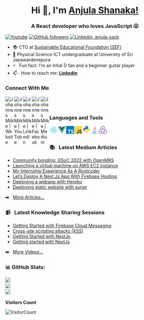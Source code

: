 <h1 align="center"> Hi 👋, I'm <a href="https://anjula.tech">Anjula Shanaka!</a></h1>
<h3 align="center">A React developer who loves JavaScript 😜</h3>

[![Youtube](https://img.shields.io/static/v1?label=AnjulaShanaka&message=Subscribe&logo=YouTube&color=FF0000&style=for-the-badge)][youtube]
[![GitHub followers](https://img.shields.io/github/followers/anjula-sack?logo=GitHub&style=for-the-badge)][github]
[![Linkedin: anjula-sack](https://img.shields.io/badge/-CONNECT-blue?style=for-the-badge&logo=Linkedin&link=https://www.linkedin.com/in/anjula-sack/)][linkedin]

- 📚 CTO at [Sustainable Educational Foundation (SEF)](https://sefglobal.org/)
- 🏫 Physical Science ICT undergraduate at University of Sri Jayawardenepura
- ⚡ &ensp;Fun fact: I'm an Intial D fan and a beginner guitar player 
- 📫 &ensp;How to reach me: [**Linkedin**][linkedin]

### Connect With Me

[<img align="left" alt="Johannes Milke | Website" width="28px" src="https://firebasestorage.googleapis.com/v0/b/web-johannesmilke.appspot.com/o/other%2Fsocial%2Fwebsite.png?alt=media" />][website]
[<img align="left" alt="Johannes Milke | YouTube" width="28px" src="https://firebasestorage.googleapis.com/v0/b/web-johannesmilke.appspot.com/o/other%2Fsocial%2Fyoutube.png?alt=media" />][youtube]
[<img align="left" alt="Johannes Milke | LinkedIn" width="28px" src="https://firebasestorage.googleapis.com/v0/b/web-johannesmilke.appspot.com/o/other%2Fsocial%2Flinkedin.png?alt=media" />][linkedin]
[<img align="left" alt="Johannes Milke | Facebook" width="28px" src="https://firebasestorage.googleapis.com/v0/b/web-johannesmilke.appspot.com/o/other%2Fsocial%2Ffacebook.png?alt=media" />][facebook]
[<img align="left" alt="Johannes Milke | Medium" width="28px" src="https://firebasestorage.googleapis.com/v0/b/web-johannesmilke.appspot.com/o/other%2Fsocial%2Fmedium.png?alt=media" />][medium]


<br />
<br />

### Languages and Tools
<img align="left" alt=React width="26px" src="./icons/react/react-original.svg" />
<img align="left" alt=VueJs width="26px" src="./icons/vuejs/vuejs-original.svg" />
<img align="left" alt=TypeScript width="26px" src="./icons/typescript/typescript-original.svg" />
<img align="left" alt=JavaScript width="26px" src="./icons/javascript/javascript-original.svg" />
<img align="left" alt=Python width="26px" src="./icons/python/python-original.svg" />
<img align="left" alt=Java width="26px" src="./icons/java/java-original.svg" />
<img align="left" alt=Redux width="26px" src="./icons/redux/redux-original.svg" />



<br />
<br />

### 📚 &ensp;Latest Medium Articles

<!-- BLOG-POST-LIST:START -->
- [Community bonding: GSoC 2022 with OpenMRS](https://medium.com/p/8c8cd17353af)
- [Launching a virtual machine on AWS EC2 instance](https://medium.com/weekly-webtips/launching-a-virtual-machine-on-amazon-ec2-instance-c385ec4fc2a2)
- [My Internship Experience As A Rootcoder](https://medium.com/nerd-for-tech/my-internship-experience-as-a-rootcoder-80bdaec0aa35?source=rss-beea7c363d03------2)
- [Let’s Deploy A Next.Js App With Firebase Hosting](https://medium.com/nerd-for-tech/lets-deploy-a-next-js-app-with-firebase-hosting-e070b3aecd04?source=rss-beea7c363d03------2)
- [Deploying a webapp with Heroku](https://medium.com/weekly-webtips/how-to-deploy-a-webapp-using-heroku-a1f99fbb912d)
- [Deploying static website with surge](https://medium.com/weekly-webtips/how-to-publish-a-static-web-using-surge-db1258527f0f)
<!-- BLOG-POST-LIST:END -->

➡️ &ensp;[More Articles...](https://medium.com/@anjulashanaka)

### 📹 &ensp;Latest Knowledge Sharing Sessions

<!-- BLOG-POST-LIST:START -->
- [Getting Started with Firebase Cloud Messaging](https://youtube.com/watch?v=aRAv9oyyvZk)
- [Cross-site scripting attacks (XSS)](https://youtu.be/kFobonVl6Gc)
- [Getting Started with NestJs](https://youtube.com/watch?v=LI4CE6tJ8LY)
- [Getting started with NextJs](https://youtu.be/xCT3W47thGE)

<!-- BLOG-POST-LIST:END -->

➡️ &ensp;[More Videos...][youtube]

[website]: https://anjula.tech
[youtube]: https://www.youtube.com/playlist?list=PLx4Ro8e0E8S_GmG75brlX1yGbILEiuY7m
[linkedin]: https://linkedin.com/in/anjula-sack
[github]: https://github.com/anjula-sack
[facebook]: https://www.facebook.com/anjula.shanaka
[medium]: https://medium.com/@anjulashanaka

### 📊 GitHub Stats:
![](https://github-readme-stats.vercel.app/api?username=anjula-sack&theme=dark&hide_border=false&include_all_commits=false&count_private=false)<br/>
![](https://github-readme-streak-stats.herokuapp.com/?user=anjula-sack&theme=dark&hide_border=false)<br/>
![](https://github-readme-stats.vercel.app/api/top-langs/?username=anjula-sack&theme=dark&hide_border=false&include_all_commits=false&count_private=false&layout=compact)

**Visitors Count**

![VisitorCount](https://profile-counter.glitch.me/{anjula-sack}/count.svg)





